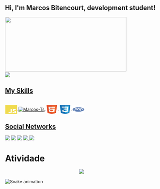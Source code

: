 ## Hi, I'm Marcos Bitencourt, development student!
<div align="left">
  <a href="https://github.com/marcosbitencourtswt">
  
<a href="https://www.github.com/devjosecarlosteles">
 <img width="400px" height="180em" src="https://github-readme-stats.vercel.app/api?username=devjosecarlosteles&show_icons=true&theme=dark&include_all_commits=true&count_private=true"/><br/>
  <img height="180em" src="https://github-readme-stats.vercel.app/api/top-langs/?username=devjosecarlosteles&layout=compact&langs_count=16&theme=dark"/>
</div>
    
</div>
  
## My Skills
  <div style="display: inline_block"><br>
  <img align="center" alt="Marcos-Js" height="30" width="40" src="https://raw.githubusercontent.com/devicons/devicon/master/icons/javascript/javascript-plain.svg">
  <img align="center" alt="Marcos-Ts" height="30" width="40" src="https://cdn.jsdelivr.net/gh/devicons/devicon/icons/java/java-original.svg">
  <img align="center" alt="Marcos-HTML" height="30" width="40" src="https://raw.githubusercontent.com/devicons/devicon/master/icons/html5/html5-original.svg">
  <img align="center" alt="Marcos-CSS" height="30" width="40" src="https://raw.githubusercontent.com/devicons/devicon/master/icons/css3/css3-original.svg">
  <img align="center" alt="Marcos-PHP" height="30" width="40" src="https://raw.githubusercontent.com/devicons/devicon/master/icons/php/php-plain.svg">
            
          
</div>
  
## Social Networks

  
<div>
  <a href="https://instagram.com/marcosbitencourtswt" target="_blank"><img src="https://img.shields.io/badge/-Instagram-%23E4405F?style=for-the-badge&logo=instagram&logoColor=white" target="_blank"></a>
  <a href = "mailto:marcosfcbitencourtt@gmail.com"><img src="https://img.shields.io/badge/-Gmail-%23333?style=for-the-badge&logo=gmail&logoColor=white" target="_blank"></a>
  <a href="https://www.linkedin.com/in/marcos-bitencourtt-45875016a" target="_blank"><img src="https://img.shields.io/badge/-LinkedIn-%230077B5?style=for-the-badge&logo=linkedin&logoColor=white" target="_blank"></a> 
   <a href=https://img.shields.io/badge/WhatsApp-5561983164560?style=for-the-badge&logo=whatsapp&logoColor=white><img src=https://img.shields.io/badge/WhatsApp-5561983164560?style=for-the-badge&logo=whatsapp&logoColor=white>
     <a href="https://discord.gg/wagxzStdcR" target="_blank"><img src="https://img.shields.io/badge/Discord-7289DA?style=for-the-badge&logo=discord&logoColor=white" target="_blank"></a> 


<div>
<h1>Atividade</h1>

<p align="center" >   
  <img src="https://profile-counter.glitch.me/marcosbitencourtswt/count.svg" />  
</p>
</div>

 
  ![Snake animation](https://github.com/marcosbitencourtswt/marcosbitencourtswt/blob/output/github-contribution-grid-snake.svg)
  
</div>


